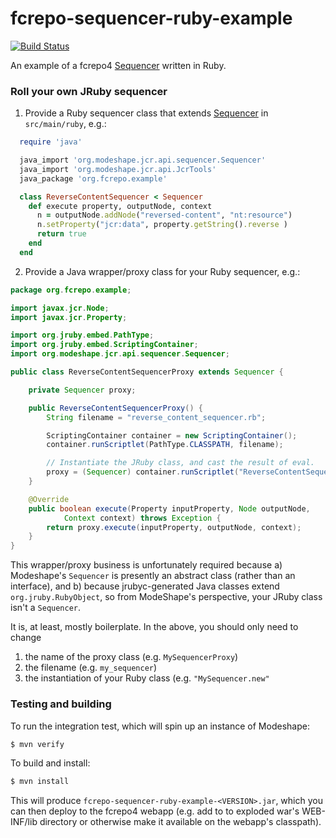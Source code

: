 # fcrepo-sequencer-ruby-example

[![Build Status](https://travis-ci.org/futures/fcrepo-sequencer-ruby-example.png?branch=master)](https://travis-ci.org/futures/fcrepo-sequencer-ruby-example)

An example of a fcrepo4 [Sequencer](https://docs.jboss.org/author/display/MODE/Sequencing) written in Ruby.

### Roll your own JRuby sequencer

1. Provide a Ruby sequencer class that extends [Sequencer](http://docs.jboss.org/modeshape/3.1.2.Final/api/org/modeshape/jcr/api/sequencer/Sequencer.html) in `src/main/ruby`, e.g.:

  ```ruby
    require 'java'
  
    java_import 'org.modeshape.jcr.api.sequencer.Sequencer'
    java_import 'org.modeshape.jcr.api.JcrTools'
    java_package 'org.fcrepo.example'
  
    class ReverseContentSequencer < Sequencer
      def execute property, outputNode, context
        n = outputNode.addNode("reversed-content", "nt:resource")
        n.setProperty("jcr:data", property.getString().reverse )
        return true
      end
    end
  ```

2. Provide a Java wrapper/proxy class for your Ruby sequencer, e.g.:

  ```java
  package org.fcrepo.example;

  import javax.jcr.Node;
  import javax.jcr.Property;

  import org.jruby.embed.PathType;
  import org.jruby.embed.ScriptingContainer;
  import org.modeshape.jcr.api.sequencer.Sequencer;

  public class ReverseContentSequencerProxy extends Sequencer {

      private Sequencer proxy;

      public ReverseContentSequencerProxy() {
          String filename = "reverse_content_sequencer.rb";

          ScriptingContainer container = new ScriptingContainer();
          container.runScriptlet(PathType.CLASSPATH, filename);

          // Instantiate the JRuby class, and cast the result of eval.
          proxy = (Sequencer) container.runScriptlet("ReverseContentSequencer.new");
      }

      @Override
      public boolean execute(Property inputProperty, Node outputNode,
              Context context) throws Exception {
          return proxy.execute(inputProperty, outputNode, context);
      }
  }
  ```

  This wrapper/proxy business is unfortunately required because 
  a) Modeshape's `Sequencer` is presently an abstract class (rather than an interface), and 
  b) because jrubyc-generated Java classes extend `org.jruby.RubyObject`, so from ModeShape's 
  perspective, your JRuby class isn't a `Sequencer`.
  
  It is, at least, mostly boilerplate. In the above, you should only need to change
  
  1. the name of the proxy class (e.g. `MySequencerProxy`)
  2. the filename (e.g. `my_sequencer`)
  3. the instantiation of your Ruby class (e.g. `"MySequencer.new"`

### Testing and building

To run the integration test, which will spin up an instance of Modeshape:

```bash
$ mvn verify
```

To build and install:

```bash
$ mvn install
```
  
This will produce `fcrepo-sequencer-ruby-example-<VERSION>.jar`, which you can then deploy 
to the fcrepo4 webapp (e.g. add to to exploded war's WEB-INF/lib directory or otherwise 
make it available on the webapp's classpath).

